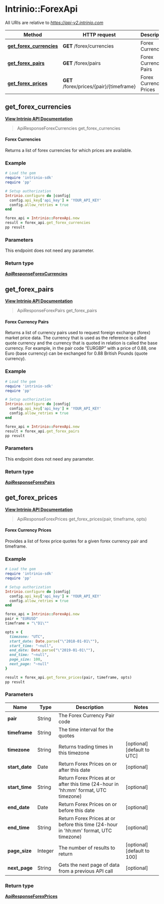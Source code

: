 # Intrinio::ForexApi

All URIs are relative to *https://api-v2.intrinio.com*

Method | HTTP request | Description
------------- | ------------- | -------------
[**get_forex_currencies**](ForexApi.md#get_forex_currencies) | **GET** /forex/currencies | Forex Currencies
[**get_forex_pairs**](ForexApi.md#get_forex_pairs) | **GET** /forex/pairs | Forex Currency Pairs
[**get_forex_prices**](ForexApi.md#get_forex_prices) | **GET** /forex/prices/{pair}/{timeframe} | Forex Currency Prices



[//]: # (START_OPERATION)

[//]: # (CLASS:Intrinio::ForexApi)

[//]: # (METHOD:get_forex_currencies)

[//]: # (RETURN_TYPE:Intrinio::ApiResponseForexCurrencies)

[//]: # (RETURN_TYPE_KIND:object)

[//]: # (RETURN_TYPE_DOC:ApiResponseForexCurrencies.md)

[//]: # (OPERATION:get_forex_currencies_v2)

[//]: # (ENDPOINT:/forex/currencies)

[//]: # (DOCUMENT_LINK:ForexApi.md#get_forex_currencies)

## **get_forex_currencies**

[**View Intrinio API Documentation**](https://docs.intrinio.com/documentation/ruby/get_forex_currencies_v2)

[//]: # (START_OVERVIEW)

> ApiResponseForexCurrencies get_forex_currencies

#### Forex Currencies


Returns a list of forex currencies for which prices are available.

[//]: # (END_OVERVIEW)

### Example

[//]: # (START_CODE_EXAMPLE)

```ruby
# Load the gem
require 'intrinio-sdk'
require 'pp'

# Setup authorization
Intrinio.configure do |config|
  config.api_key['api_key'] = 'YOUR_API_KEY'
  config.allow_retries = true
end

forex_api = Intrinio::ForexApi.new
result = forex_api.get_forex_currencies
pp result
```

[//]: # (END_CODE_EXAMPLE)

[//]: # (START_DEFINITION)

### Parameters

[//]: # (START_PARAMETERS)

This endpoint does not need any parameter.

[//]: # (END_PARAMETERS)

### Return type

[**ApiResponseForexCurrencies**](ApiResponseForexCurrencies.md)

[//]: # (END_OPERATION)


[//]: # (START_OPERATION)

[//]: # (CLASS:Intrinio::ForexApi)

[//]: # (METHOD:get_forex_pairs)

[//]: # (RETURN_TYPE:Intrinio::ApiResponseForexPairs)

[//]: # (RETURN_TYPE_KIND:object)

[//]: # (RETURN_TYPE_DOC:ApiResponseForexPairs.md)

[//]: # (OPERATION:get_forex_pairs_v2)

[//]: # (ENDPOINT:/forex/pairs)

[//]: # (DOCUMENT_LINK:ForexApi.md#get_forex_pairs)

## **get_forex_pairs**

[**View Intrinio API Documentation**](https://docs.intrinio.com/documentation/ruby/get_forex_pairs_v2)

[//]: # (START_OVERVIEW)

> ApiResponseForexPairs get_forex_pairs

#### Forex Currency Pairs


Returns a list of currency pairs used to request foreign exchange (forex) market price data. The currency that is used as the reference is called quote currency and the currency that is quoted in relation is called the base currency. For example, in the pair code “EURGBP” with a price of 0.88, one Euro (base currency) can be exchanged for 0.88 British Pounds (quote currency).

[//]: # (END_OVERVIEW)

### Example

[//]: # (START_CODE_EXAMPLE)

```ruby
# Load the gem
require 'intrinio-sdk'
require 'pp'

# Setup authorization
Intrinio.configure do |config|
  config.api_key['api_key'] = 'YOUR_API_KEY'
  config.allow_retries = true
end

forex_api = Intrinio::ForexApi.new
result = forex_api.get_forex_pairs
pp result
```

[//]: # (END_CODE_EXAMPLE)

[//]: # (START_DEFINITION)

### Parameters

[//]: # (START_PARAMETERS)

This endpoint does not need any parameter.

[//]: # (END_PARAMETERS)

### Return type

[**ApiResponseForexPairs**](ApiResponseForexPairs.md)

[//]: # (END_OPERATION)


[//]: # (START_OPERATION)

[//]: # (CLASS:Intrinio::ForexApi)

[//]: # (METHOD:get_forex_prices)

[//]: # (RETURN_TYPE:Intrinio::ApiResponseForexPrices)

[//]: # (RETURN_TYPE_KIND:object)

[//]: # (RETURN_TYPE_DOC:ApiResponseForexPrices.md)

[//]: # (OPERATION:get_forex_prices_v2)

[//]: # (ENDPOINT:/forex/prices/{pair}/{timeframe})

[//]: # (DOCUMENT_LINK:ForexApi.md#get_forex_prices)

## **get_forex_prices**

[**View Intrinio API Documentation**](https://docs.intrinio.com/documentation/ruby/get_forex_prices_v2)

[//]: # (START_OVERVIEW)

> ApiResponseForexPrices get_forex_prices(pair, timeframe, opts)

#### Forex Currency Prices


Provides a list of forex price quotes for a given forex currency pair and timeframe.

[//]: # (END_OVERVIEW)

### Example

[//]: # (START_CODE_EXAMPLE)

```ruby
# Load the gem
require 'intrinio-sdk'
require 'pp'

# Setup authorization
Intrinio.configure do |config|
  config.api_key['api_key'] = 'YOUR_API_KEY'
  config.allow_retries = true
end

forex_api = Intrinio::ForexApi.new
pair = "EURUSD"
timeframe = "\"D1\""

opts = {
  timezone: "UTC",
  start_date: Date.parse("\"2018-01-01\""),
  start_time: "~null",
  end_date: Date.parse("\"2019-01-01\""),
  end_time: "~null",
  page_size: 100,
  next_page: "~null"
}

result = forex_api.get_forex_prices(pair, timeframe, opts)
pp result
```

[//]: # (END_CODE_EXAMPLE)

[//]: # (START_DEFINITION)

### Parameters

[//]: # (START_PARAMETERS)


Name | Type | Description  | Notes
------------- | ------------- | ------------- | -------------
 **pair** | String| The Forex Currency Pair code |  &nbsp;
 **timeframe** | String| The time interval for the quotes |  &nbsp;
 **timezone** | String| Returns trading times in this timezone | [optional] [default to UTC] &nbsp;
 **start_date** | Date| Return Forex Prices on or after this date | [optional]  &nbsp;
 **start_time** | String| Return Forex Prices at or after this time (24-hour in &#39;hh:mm&#39; format, UTC timezone) | [optional]  &nbsp;
 **end_date** | Date| Return Forex Prices on or before this date | [optional]  &nbsp;
 **end_time** | String| Return Forex Prices at or before this time (24-hour in &#39;hh:mm&#39; format, UTC timezone) | [optional]  &nbsp;
 **page_size** | Integer| The number of results to return | [optional] [default to 100] &nbsp;
 **next_page** | String| Gets the next page of data from a previous API call | [optional]  &nbsp;

[//]: # (END_PARAMETERS)

### Return type

[**ApiResponseForexPrices**](ApiResponseForexPrices.md)

[//]: # (END_OPERATION)

